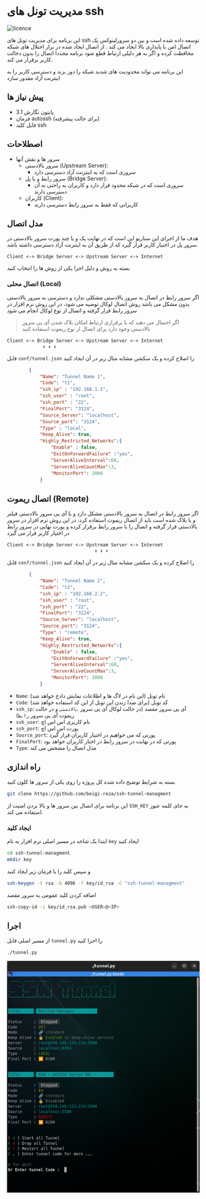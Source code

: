# مدیریت تونل های ssh
![licence](https://img.shields.io/github/license/beigi-reza/ssh-tunnel-managment)

این برنامه برای مدیریت تونل های ssh توسعه داده شده است و بین دو سرورلینوکس یک اتصال امن با پایداری بالا ایجاد می کند . از اتصال ایجاد شده در برار اختلال های شبکه محافظت کرده و اگر به هر دلیلی ارتباط قطع شود برنامه مجددا اتصال  را بدون دخالت کاربر برقرار می کند. 

این برنامه می تواند محدودیت های شدید شبکه را دور بزند و دسترسی کاربر را به اینترنت آزاد مقدور سازد


## پیش نیاز ها

- پایتون نگارش 3.1
- فرمان autossh (برای حالت پیشرفته)
- فایل کلید ssh

## اصطلاحات
-  سرور ها و نقش آنها
    - سرور بالادستی (Upstream Server):
        - سروری است که به اینترنت آزاد دسترسی دارد         
    - سرور رابط و یا پل (Bridge Server):
        -  سروری است که در شبکه محدود قرار دارد و کاربران به راحتی به آن دسترسی دارند 
    - کاربران (Client): 
        - کاربرانی که فقط به سرور رابط دسترسی دارند 

## مدل اتصال
هدف ما از اجرای این سناریو این است که در نهایت یک و یا چند پورت سرور بالادستی در سرور پل در اختیار کاربر قرار گیرد که از طریق آن به اینترنت آزاد دسترسی داشته باشد.

```
Client <-> Bridge Server <-> Upstream Server <-> Internet
```

بسته به روش و دلیل اجرا یکی از روش ها را انتخاب کنید

### اتصال محلی (Local)

اگر سرور رابط در اتصال به سرور بالادستی مشکلی ندارد و دسترسی به سرور بالادستی بدون مشکل می باشد روش اتصال لوکال توصیه می شود، در این روش نرم افزار در سرور رابط قرار گرفته و اتصال از نوع لوکال انجام می شود 

>اگر احتمال می دهید که با برقراری ارتباط امکان بلاک شدن آی پی سرور بالادستی وجود دارد برای اتصال از نوع ریموت استفاده کنید

```
Client <-> Bridge Server <-> Upstream Server <-> Internet
             ⬆️ ⬆️ ⬆️
 ```

فایل `conf/tunnel.json` را اصلاح کرده و یک سکشن مشابه مثال زیر در آن ایجاد کنید 

```json
        {
            "Name": "Tunnel Name 1",
            "Code": "t1",
            "ssh_ip" : "192.168.1.1",
            "ssh_user" : "root",
            "ssh_port" : "22",            
            "FinalPort": "3124",
            "Source_Server": "localhost",
            "Source_port": "3124",
            "Type" : "local",
            "Keep_Alive": true,
            "Highly_Restricted_Networks":{
                "Enable" : false,
                "ExitOnForwardFailure" :"yes",
                "ServerAliveInterval":60,
                "ServerAliveCountMax":3,
                "MonitorPort": 2000
            }                
```

## اتصال ریموت (Remote)

اگر سرور رابط در اتصال به سرور بالادستی مشکل دارد و یا آی پی سرور بالادستی فیلتر و یا بلاک شده است باید از اتصال ریموت استفاده کرد، 
در این روش نرم افزار در سرور بالادستی قرار گرفته و اتصال را با سرور رابط برقرار کرده و پورت نهایی در سرور رابط در اختیار کاربر قرار می گیرد 

```
Client <-> Bridge Server <-> Upstream Server <-> Internet
                                ⬆️ ⬆️ ⬆️
 ```


فایل `conf/tunnel.json` را اصلاح کرده و یک سکشن مشابه مثال زیر در آن ایجاد کنید 

```json
        {
            "Name": "Tunnel Name 2",
            "Code": "t2",
            "ssh_ip" : "192.168.2.2",
            "ssh_user" : "root",
            "ssh_port" : "22",            
            "FinalPort": "3124",
            "Source_Server": "localhost",
            "Source_port": "3124",
            "Type" : "remote",
            "Keep_Alive": true,
            "Highly_Restricted_Networks":{
                "Enable" : false,
                "ExitOnForwardFailure" :"yes",
                "ServerAliveInterval":60,
                "ServerAliveCountMax":3,
                "MonitorPort": 2000
            }                
```

- `Name`: نام تونل (این نام در لاگ ها و اطلاعات نمایش دادخ خواهد شد)
- `Code`: کد تونل (برای صدا زندن این تونل از این کد استفاده خواهد شد)
- `ssh_ip`: آی پی سرور مقصد (در حالت لوکال آی پی سرور `بالادستی` و در حالت ریموت آی پی سرور `رابط`)
- `ssh_user`: نام کاربری اس اس اچ
- `ssh_port`: پورت اس اس اچ
- `Source_port`: پورتی که می خواهیم در اختیار کاربران قرار گیرد
- `FinalPort`: پورتی که در نهایت در سرور رابط در اختار کاربران خواهد بود 
- `Type`: مدل اتصال را مشخص می کند 

## راه اندازی
بسته به شرایط توضیح داده شده کل پروژه را روی یکی از سرور ها کلون کنید


```bash
git clone https://github.com/beigi-reza/ssh-tunnel-managment
```
این برنامه برای اتصال بین سرور ها و بالا بردن امنیت از `SSH_KEY` به جای کلمه عبور استفاده می کند.

### ایجاد کلید

ابتدا یک شاخه در مسیر اصلی نرم افزار به نام `key` ایجاد کنید

```bash
cd ssh-tunnel-managment
mkdir key
```
و سپس کلید را با فرمان زیر ایجاد کنبد

```bash
ssh-keygen -t rsa -b 4096 -f key/id_rsa -C "ssh-tunnel-managment"
```
اضافه کردن کلید عمومی به سرور مقصد 

```bash
ssh-copy-id -i key/id_rsa.pub <USER>@<IP>
```

## اجرا

از مسیر اصلی فایل `tunnel.py` را اجرا کنید 

```bash
./tunnel.py
```

![MainMenu](docs/MainMenu.png)


